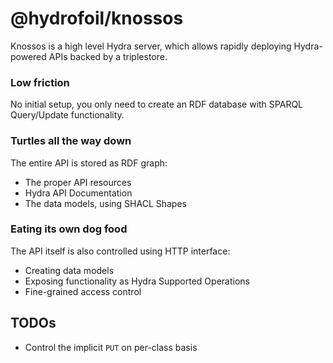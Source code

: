 # @hydrofoil/knossos

Knossos is a high level Hydra server, which allows rapidly deploying Hydra-powered APIs backed by a triplestore.

### Low friction

No initial setup, you only need to create an RDF database with SPARQL Query/Update functionality.

### Turtles all the way down

The entire API is stored as RDF graph:

- The proper API resources 
- Hydra API Documentation
- The data models, using SHACL Shapes

### Eating its own dog food

The API itself is also controlled using HTTP interface:

- Creating data models
- Exposing functionality as Hydra Supported Operations
- Fine-grained access control
  
## TODOs

- Control the implicit `PUT` on per-class basis
